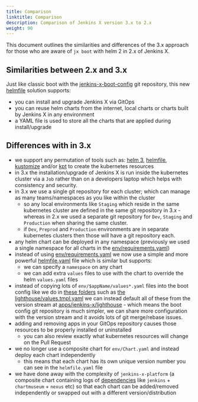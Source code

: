 ```yaml
---
title: Comparison
linktitle: Comparison
description: Comparison of Jenkins X version 3.x to 2.x
weight: 90
---
```



This document outlines the similarities and differences of the 3.x approach for those who are aware of `jx boot` with helm 2 in 2.x of Jenkins X.

## Similarities between 2.x and 3.x

Just like classic boot with the [jenkins-x-boot-config](https://github.com/jenkins-x/jenkins-x-boot-config/) git repository, this new [helmfile](https://github.com/roboll/helmfile) solution supports:

* you can install and upgrade Jenkins X via GitOps
* you can reuse helm charts from the internet, local charts or charts built by Jenkins X in any environment
* a YAML file is used to store all the charts that are applied during install/upgrade

## Differences with in 3.x

* we support any permutation of tools such as: [helm 3](https://helm.sh/), [helmfile](https://github.com/roboll/helmfile), [kustomize](https://kustomize.io/) and/or [kpt](https://googlecontainertools.github.io/kpt/) to create the kubernetes resources
* in 3.x the installation/upgrade of Jenkins X is run inside the kubernetes cluster via a `Job` rather than on a developers laptop which helps with consistency and security.
* in 3.x we use a single git repository for each cluster; which can manage as many teams/namespaces as you like within the cluster
  * so any local environments like `Staging` which reside in the same kubernetes cluster are defined in the same git repository in 3.x - whereas in 2.x we used a separate git repository for `Dev`, `Staging` and `Production` when sharing the same cluster.
  * if `Dev`, `Preprod` and `Production` environments are in separate kubernetes clusters then those will have a git repository each.
* any helm chart can be deployed in any namespace (previously we used a single namespace for all charts in the [env/requirements.yaml](https://github.com/jenkins-x/jenkins-x-boot-config/blob/master/env/requirements.yaml))
* instead of using [env/requirements.yaml](https://github.com/jenkins-x/jenkins-x-boot-config/blob/master/env/requirements.yaml) we now use a simple and more powerful [helmfile.yaml](https://github.com/jenkins-x-labs/boot-helmfile-poc/blob/master/helmfile.yaml) file which is similar but supports:
  * we can specify a `namespace` on any chart
  * we can add extra `values` files to use with the chart to override the helm `values.yaml` files
* instead of copying lots of `env/$appName/values*.yaml` files into the boot config like we do in [these folders](https://github.com/jenkins-x/jenkins-x-boot-config/blob/master/env/) such as [the lighthouse/values.tmpl.yaml](https://github.com/jenkins-x/jenkins-x-boot-config/blob/master/env/lighthouse/values.tmpl.yaml) we can instead default all of these from the version stream at [apps/jenkins-x/lighthouse](https://github.com/jenkins-x/jxr-versions/tree/master/apps/jenkins-x/lighthouse) - which means the boot config git repository is much simpler, we can share more configuration with the version stream and it avoids lots of git merge/rebase issues.
* adding and removing apps in your GitOps repository causes those resources to be properly installed or uninstalled
  * you can also review exactly what kubernetes resources will change on the Pull Request
* we no longer use a composite chart for `env/Chart.yaml` and instead deploy each chart independently
  * this means that each chart has its own unique version number you can see in the `helmfile.yaml` file
* we have done away with the complexity of `jenkins-x-platform` (a composite chart containing logs of [dependencies](https://github.com/jenkins-x/jenkins-x-platform/blob/master/jenkins-x-platform/requirements.yaml) like `jenkins` + `chartmuseum` + `nexus` etc) so that each chart can be added/removed independently or swapped out with a different version/distribution
